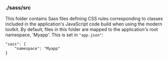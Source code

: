 ### ./sass/src

This folder contains Sass files defining CSS rules corresponding to classes
included in the application's JavaScript code build when using the modern toolkit.
By default, files in this folder are mapped to the application's root namespace, 'Myapp'.
This is set in `"app.json"`:

    "sass": {
        "namespace": "Myapp"
    }